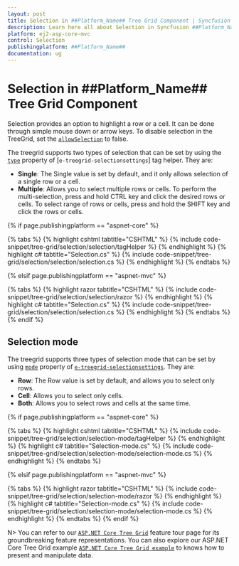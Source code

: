 ```yaml
---
layout: post
title: Selection in ##Platform_Name## Tree Grid Component | Syncfusion
description: Learn here all about Selection in Syncfusion ##Platform_Name## Tree Grid component of Syncfusion Essential JS 2 and more.
platform: ej2-asp-core-mvc
control: Selection
publishingplatform: ##Platform_Name##
documentation: ug
---
```



# Selection in ##Platform_Name## Tree Grid Component

Selection provides an option to highlight a row or a cell. It can be done through simple mouse down or arrow keys. To disable selection in the TreeGrid, set the [`allowSelection`](https://help.syncfusion.com/cr/cref_files/aspnetcore-js2/Syncfusion.EJ2~Syncfusion.EJ2.TreeGrid.TreeGrid~AllowSelection.html) to false.

The treegrid supports two types of selection that can be set by using the [`type`](https://help.syncfusion.com/cr/cref_files/aspnetcore-js2/aspnetcore/Syncfusion.EJ2~Syncfusion.EJ2.TreeGrid.TreeGridSelectionSettings~Type.html) property of [`e-treegrid-selectionsettings`] tag helper. They are:

* **Single**: The Single value is set by default, and it only allows selection of a single row or a cell.
* **Multiple**: Allows you to select multiple rows or cells. To perform the multi-selection, press and hold CTRL key and click the desired rows or cells. To select range of rows or cells, press and hold the SHIFT key and click the rows or cells.

{% if page.publishingplatform == "aspnet-core" %}

{% tabs %}
{% highlight cshtml tabtitle="CSHTML" %}
{% include code-snippet/tree-grid/selection/selection/tagHelper %}
{% endhighlight %}
{% highlight c# tabtitle="Selection.cs" %}
{% include code-snippet/tree-grid/selection/selection/selection.cs %}
{% endhighlight %}
{% endtabs %}

{% elsif page.publishingplatform == "aspnet-mvc" %}

{% tabs %}
{% highlight razor tabtitle="CSHTML" %}
{% include code-snippet/tree-grid/selection/selection/razor %}
{% endhighlight %}
{% highlight c# tabtitle="Selection.cs" %}
{% include code-snippet/tree-grid/selection/selection/selection.cs %}
{% endhighlight %}
{% endtabs %}
{% endif %}



## Selection mode

The treegrid supports three types of selection mode that can be set by using [`mode`](https://help.syncfusion.com/cr/cref_files/aspnetcore-js2/aspnetcore/Syncfusion.EJ2~Syncfusion.EJ2.TreeGrid.TreeGridSelectionSettings~Mode.html) property of [`e-treegrid-selectionsettings`](https://help.syncfusion.com/cr/cref_files/aspnetcore-js2/Syncfusion.EJ2~Syncfusion.EJ2.TreeGrid.TreeGridSelectionSettings.html). They are:

* **Row**: The Row value is set by default, and allows you to select only rows.
* **Cell**: Allows you to select only cells.
* **Both**: Allows you to select rows and cells at the same time.

{% if page.publishingplatform == "aspnet-core" %}

{% tabs %}
{% highlight cshtml tabtitle="CSHTML" %}
{% include code-snippet/tree-grid/selection/selection-mode/tagHelper %}
{% endhighlight %}
{% highlight c# tabtitle="Selection-mode.cs" %}
{% include code-snippet/tree-grid/selection/selection-mode/selection-mode.cs %}
{% endhighlight %}
{% endtabs %}

{% elsif page.publishingplatform == "aspnet-mvc" %}

{% tabs %}
{% highlight razor tabtitle="CSHTML" %}
{% include code-snippet/tree-grid/selection/selection-mode/razor %}
{% endhighlight %}
{% highlight c# tabtitle="Selection-mode.cs" %}
{% include code-snippet/tree-grid/selection/selection-mode/selection-mode.cs %}
{% endhighlight %}
{% endtabs %}
{% endif %}



N> You can refer to our  [`ASP.NET Core Tree Grid`](https://www.syncfusion.com/aspnet-core-ui-controls/tree-grid) feature tour page for its groundbreaking feature representations. You can also explore our ASP.NET Core Tree Grid example [`ASP.NET Core Tree Grid example`](https://ej2.syncfusion.com/aspnetcore/TreeGrid/Overview#/material) to knows how to present and manipulate data.